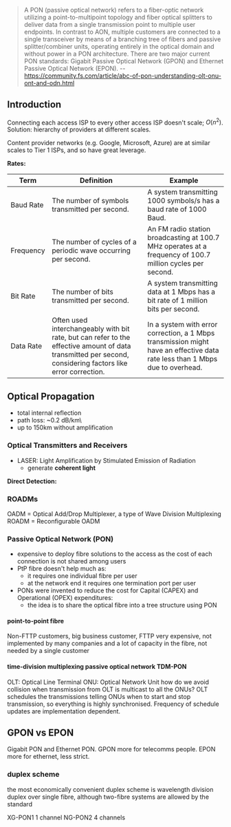 > A PON (passive optical network) refers to a fiber-optic network utilizing a point-to-multipoint topology and fiber optical splitters to deliver data from a single transmission point to multiple user endpoints. In contrast to AON, multiple customers are connected to a single transceiver by means of a branching tree of fibers and passive splitter/combiner units, operating entirely in the optical domain and without power in a PON architecture. There are two major current PON standards: Gigabit Passive Optical Network (GPON) and Ethernet Passive Optical Network (EPON).
> -- https://community.fs.com/article/abc-of-pon-understanding-olt-onu-ont-and-odn.html
## Introduction
Connecting each access ISP to every other access ISP doesn't scale; $O(n^2)$. Solution: hierarchy of providers at different scales.

Content provider networks (e.g. Google, Microsoft, Azure) are at similar scales to Tier 1 ISPs, and so have great leverage.

**Rates:**

| Term       | Definition                                                                                       | Example                                        |
|------------|--------------------------------------------------------------------------------------------------|------------------------------------------------|
| Baud Rate  | The number of symbols transmitted per second.                                                    | A system transmitting 1000 symbols/s has a baud rate of 1000 Baud. |
| Frequency  | The number of cycles of a periodic wave occurring per second.                                    | An FM radio station broadcasting at 100.7 MHz operates at a frequency of 100.7 million cycles per second.  |
| Bit Rate   | The number of bits transmitted per second.                                                       | A system transmitting data at 1 Mbps has a bit rate of 1 million bits per second. |
| Data Rate  | Often used interchangeably with bit rate, but can refer to the effective amount of data transmitted per second, considering factors like error correction. | In a system with error correction, a 1 Mbps transmission might have an effective data rate less than 1 Mbps due to overhead. |



## Optical Propagation
- total internal reflection
- path loss: ~0.2 dB/km\
- up to 150km without amplification

### Optical Transmitters and Receivers
- LASER: Light Amplification by Stimulated Emission of Radiation
	- generate **coherent light**

**Direct Detection:**

### ROADMs
OADM = Optical Add/Drop Multiplexer, a type of Wave Division Multiplexing
ROADM = Reconfigurable OADM

### Passive Optical Network (PON)
> 
- expensive to deploy fibre solutions to the access as the cost of each connection is not shared among users
- PtP fibre doesn't help much as:
	- it requires one individual fibre per user
	- at the network end it requires one termination port per user
- PONs were invented to reduce the cost for Capital (CAPEX) and Operational (OPEX) expenditures:
	- the idea is to share the optical fibre into a tree structure using PON
#### point-to-point fibre
Non-FTTP customers, big business customer, FTTP
very expensive, not implemented by many companies
and a lot of capacity in the fibre, not needed by a single customer

#### time-division multiplexing passive optical network TDM-PON
OLT: Optical Line Terminal
ONU: Optical Network Unit
how do we avoid collision when transmission from OLT is multicast to all the ONUs?
OLT schedules the transmissions telling ONUs when to start and stop transmission, so everything is highly synchronised.
Frequency of schedule updates are implementation dependent.

## GPON vs EPON
Gigabit PON and Ethernet PON.
GPON more for telecomms people. EPON more for ethernet, less strict.

### duplex scheme
the most economically convenient duplex scheme is wavelength division duplex over single fibre, although two-fibre systems are allowed by the standard

XG-PON1 1 channel
NG-PON2 4 channels
